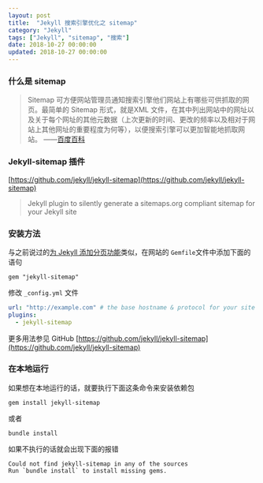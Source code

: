 ```yaml
---
layout: post
title:  "Jekyll 搜索引擎优化之 sitemap"
category: "Jekyll"
tags: ["Jekyll", "sitemap", "搜索"]
date: 2018-10-27 00:00:00
updated: 2018-10-27 00:00:00
---
```


### 什么是 sitemap

> Sitemap 可方便网站管理员通知搜索引擎他们网站上有哪些可供抓取的网页。最简单的 Sitemap 形式，就是XML 文件，在其中列出网站中的网址以及关于每个网址的其他元数据（上次更新的时间、更改的频率以及相对于网站上其他网址的重要程度为何等），以便搜索引擎可以更加智能地抓取网站。 ——[百度百科](https://baike.baidu.com/item/sitemap)

<!-- more -->

### Jekyll-sitemap 插件

[https://github.com/jekyll/jekyll-sitemap](https://github.com/jekyll/jekyll-sitemap)

> Jekyll plugin to silently generate a sitemaps.org compliant sitemap for your Jekyll site

### 安装方法 

与之前说过的[为 Jekyll 添加分页功能](https://notes.0xl2oot.cn/jekyll/2018/10/27/jekyll-paginate.html)类似，在网站的 `Gemfile`文件中添加下面的语句

```
gem "jekyll-sitemap"
```

修改 `_config.yml` 文件

```yml
url: "http://example.com" # the base hostname & protocol for your site
plugins:
  - jekyll-sitemap
```

更多用法参见 GitHub [https://github.com/jekyll/jekyll-sitemap](https://github.com/jekyll/jekyll-sitemap)

### 在本地运行

如果想在本地运行的话，就要执行下面这条命令来安装依赖包

```shell
gem install jekyll-sitemap
```

或者

```shell
bundle install
```

如果不执行的话就会出现下面的报错


```
Could not find jekyll-sitemap in any of the sources
Run `bundle install` to install missing gems.
```
